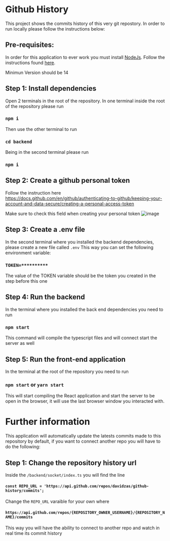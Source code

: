 # Github History

This project shows the commits history of this very git repostory. In order to run locally please follow the instructions below:

## Pre-requisites:

In order for this application to ever work you must install [NodeJs](https://nodejs.org/es/). Follow the instructions found [here](https://nodejs.org/es/download/).

Minimun Version should be 14


## Step 1: Install dependencies

Open 2 terminals in the root of the repository. In one terminal inside the root of the repository please run 

### `npm i` 

Then use the other terminal to run 

### `cd backend`

Being in the second terminal please run 

### `npm i`

## Step 2: Create a github personal token

Follow the instruction here https://docs.github.com/en/github/authenticating-to-github/keeping-your-account-and-data-secure/creating-a-personal-access-token 

Make sure to check this field when creating your personal token
![image](https://user-images.githubusercontent.com/5615224/119268331-1378ea00-bbb8-11eb-858a-1cfc9fb12d16.png)


## Step 3: Create a .env file

In the second terminal where you installed the backend dependencies, please create a new file called `.env` This way you can set the following environment variable:

### `TOKEN=**********`

The value of the TOKEN variable should be the token you created in the step before this one

## Step 4: Run the backend

In the terminal where you installed the back end dependencies you need to run 

### `npm start`

This command will compile the typescript files and will connect start the server as well

## Step 5: Run the front-end application

In the terminal at the root of the repository you need to run 

### `npm start` or `yarn start`

This will start compiling the React application and start the server to be open in the browser, it will use the last browser window you interacted with.

# Further information

This application will automatically update the latests commits made to this repository by default, if you want to connect another repo you will have to do the following:

## Step 1: Change the repository history url

Inside the `/backend/socket/index.ts` you will find the line 
#### `const REPO_URL = 'https://api.github.com/repos/davidzas/github-history/commits';`

Change the `REPO_URL` varaible for your own where 
#### `https://api.github.com/repos/{REPOSITORY_OWNER_USERNAME}/{REPOSITORY_NAME}/commits`

This way you will have the ability to connect to another repo and watch in real time its commit history
